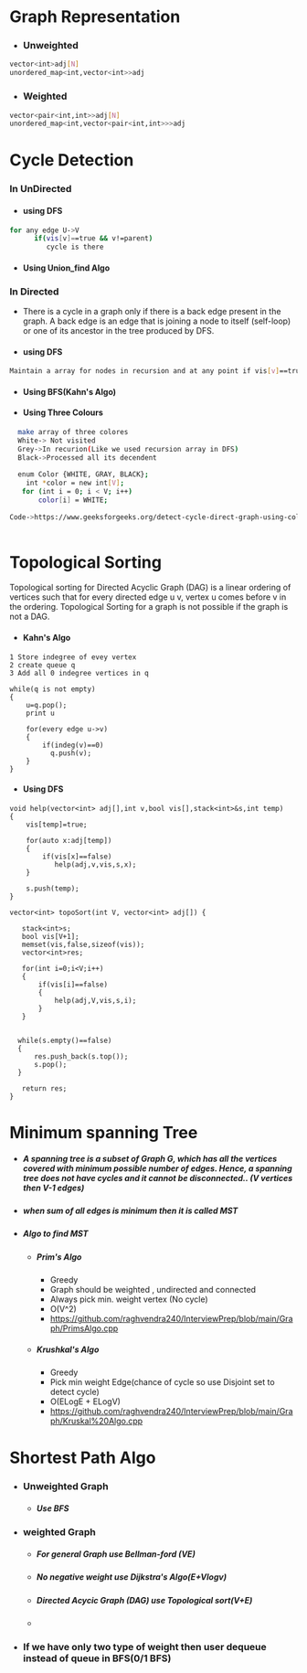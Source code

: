 # Graph Representation

- ### Unweighted 
```sh
vector<int>adj[N]
unordered_map<int,vector<int>>adj
```

- ### Weighted 
```sh
vector<pair<int,int>>adj[N]
unordered_map<int,vector<pair<int,int>>>adj
```

# Cycle Detection
### In UnDirected
- #### using DFS
 ```sh
 for any edge U->V
       if(vis[v]==true && v!=parent)
          cycle is there
```
- #### Using Union_find Algo


### In Directed
- There is a cycle in a graph only if there is a back edge present in the graph. A back edge is an edge that is joining a node to itself (self-loop) or one of its ancestor in the tree produced by DFS. 
- #### using DFS
 ```sh
Maintain a array for nodes in recursion and at any point if vis[v]==true and inRecursion[v]==true then there is cycle(Back edge)
```

- #### Using BFS(Kahn's Algo)
- #### Using Three Colours 
 ```sh
   make array of three colores
   White-> Not visited
   Grey->In recurion(Like we used recursion array in DFS)
   Black->Processed all its decendent
   
   enum Color {WHITE, GRAY, BLACK};
     int *color = new int[V];
    for (int i = 0; i < V; i++)
        color[i] = WHITE;
        
Code->https://www.geeksforgeeks.org/detect-cycle-direct-graph-using-colors/
   
 ```
 
 # Topological Sorting
 Topological sorting for Directed Acyclic Graph (DAG) is a linear ordering of vertices such that for every directed edge u v, vertex u comes before v in the ordering. Topological Sorting for a graph is not possible if the graph is not a DAG.
 
 - #### Kahn's Algo
 ```
 1 Store indegree of evey vertex
 2 create queue q
 3 Add all 0 indegree vertices in q
 
 while(q is not empty)
 {
     u=q.pop();
     print u
     
     for(every edge u->v)
     {
         if(indeg(v)==0)
           q.push(v);
     }
 }
 ```
 - #### Using DFS
 
```
void help(vector<int> adj[],int v,bool vis[],stack<int>&s,int temp)
{
    vis[temp]=true;
    
    for(auto x:adj[temp])
    {
        if(vis[x]==false)
           help(adj,v,vis,s,x);
    }
    
    s.push(temp);
}

vector<int> topoSort(int V, vector<int> adj[]) {
   
   stack<int>s;
   bool vis[V+1];
   memset(vis,false,sizeof(vis));
   vector<int>res;
   
   for(int i=0;i<V;i++)
   {
       if(vis[i]==false)
       {
           help(adj,V,vis,s,i);
       }
   }
   
   
  while(s.empty()==false)
  {
      res.push_back(s.top());
      s.pop();
  }
   
   return res;
}
```

# Minimum spanning Tree

- ##### A spanning tree is a subset of Graph G, which has all the vertices covered with minimum possible number of edges. Hence, a spanning tree does not have cycles and it cannot be disconnected..  (V vertices then V-1 edges)
- ##### when sum of all edges is minimum then it is called MST
- ##### Algo to find MST
    - ##### Prim's Algo 
         - Greedy
         - Graph should be weighted , undirected and connected
         - Always pick min. weight vertex (No cycle)
         - O(V^2)
         - https://github.com/raghvendra240/InterviewPrep/blob/main/Graph/PrimsAlgo.cpp
 
    - ##### Krushkal's Algo
       - Greedy
       - Pick min weight Edge(chance of cycle so use Disjoint set to detect cycle)
       - O(ELogE + ELogV)
       - https://github.com/raghvendra240/InterviewPrep/blob/main/Graph/Kruskal%20Algo.cpp
       

# Shortest Path Algo

- ### Unweighted Graph
    - ##### Use BFS
    
- ### weighted Graph
    - ##### For general Graph use Bellman-ford (VE)
    - ##### No negative weight use Dijkstra's Algo(E+Vlogv)
    - ##### Directed Acycic Graph (DAG) use Topological sort(V+E)
    - 
- ### If we have only two type of weight then user dequeue instead of queue in BFS(0/1 BFS)




                
    



